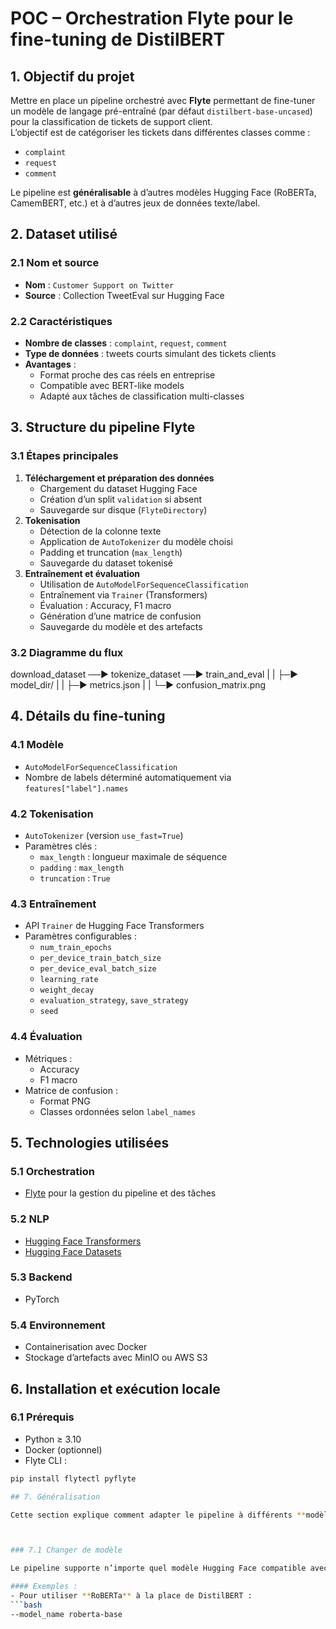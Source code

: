 # POC – Orchestration Flyte pour le fine-tuning de DistilBERT

## 1. Objectif du projet
Mettre en place un pipeline orchestré avec **Flyte** permettant de fine-tuner un modèle de langage pré-entraîné (par défaut `distilbert-base-uncased`) pour la classification de tickets de support client.  
L’objectif est de catégoriser les tickets dans différentes classes comme :  
- `complaint`  
- `request`  
- `comment`  

Le pipeline est **généralisable** à d’autres modèles Hugging Face (RoBERTa, CamemBERT, etc.) et à d’autres jeux de données texte/label.

## 2. Dataset utilisé

### 2.1 Nom et source
- **Nom** : `Customer Support on Twitter`
- **Source** : Collection TweetEval sur Hugging Face

### 2.2 Caractéristiques
- **Nombre de classes** : `complaint`, `request`, `comment`
- **Type de données** : tweets courts simulant des tickets clients
- **Avantages** :
  - Format proche des cas réels en entreprise
  - Compatible avec BERT-like models
  - Adapté aux tâches de classification multi-classes

## 3. Structure du pipeline Flyte

### 3.1 Étapes principales
1. **Téléchargement et préparation des données**
   - Chargement du dataset Hugging Face
   - Création d’un split `validation` si absent
   - Sauvegarde sur disque (`FlyteDirectory`)
2. **Tokenisation**
   - Détection de la colonne texte
   - Application de `AutoTokenizer` du modèle choisi
   - Padding et truncation (`max_length`)
   - Sauvegarde du dataset tokenisé
3. **Entraînement et évaluation**
   - Utilisation de `AutoModelForSequenceClassification`
   - Entraînement via `Trainer` (Transformers)
   - Évaluation : Accuracy, F1 macro
   - Génération d’une matrice de confusion
   - Sauvegarde du modèle et des artefacts

### 3.2 Diagramme du flux
download_dataset ──► tokenize_dataset ──► train_and_eval
| | ├─► model_dir/
| | ├─► metrics.json
| | └─► confusion_matrix.png



## 4. Détails du fine-tuning

### 4.1 Modèle
- `AutoModelForSequenceClassification`  
- Nombre de labels déterminé automatiquement via `features["label"].names`

### 4.2 Tokenisation
- `AutoTokenizer` (version `use_fast=True`)
- Paramètres clés :
  - `max_length` : longueur maximale de séquence
  - `padding` : `max_length`
  - `truncation` : `True`

### 4.3 Entraînement
- API `Trainer` de Hugging Face Transformers
- Paramètres configurables :
  - `num_train_epochs`
  - `per_device_train_batch_size`
  - `per_device_eval_batch_size`
  - `learning_rate`
  - `weight_decay`
  - `evaluation_strategy`, `save_strategy`
  - `seed`

### 4.4 Évaluation
- Métriques :
  - Accuracy
  - F1 macro
- Matrice de confusion :
  - Format PNG
  - Classes ordonnées selon `label_names`

## 5. Technologies utilisées

### 5.1 Orchestration
- [Flyte](https://flyte.org/) pour la gestion du pipeline et des tâches

### 5.2 NLP
- [Hugging Face Transformers](https://huggingface.co/transformers/)  
- [Hugging Face Datasets](https://huggingface.co/docs/datasets/)

### 5.3 Backend
- PyTorch

### 5.4 Environnement
- Containerisation avec Docker
- Stockage d’artefacts avec MinIO ou AWS S3

## 6. Installation et exécution locale

### 6.1 Prérequis
- Python ≥ 3.10
- Docker (optionnel)
- Flyte CLI :
```bash
pip install flytectl pyflyte

## 7. Généralisation

Cette section explique comment adapter le pipeline à différents **modèles**, **datasets**, et **configurations** sans modifier le code source.



### 7.1 Changer de modèle

Le pipeline supporte n’importe quel modèle Hugging Face compatible avec la tâche de classification (`AutoModelForSequenceClassification`).

#### Exemples :
- Pour utiliser **RoBERTa** à la place de DistilBERT :
```bash
--model_name roberta-base


